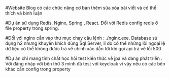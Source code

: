 #Website Blog có các chức năng cơ bản thêm sửa xóa bài viết và có thể thích và bình luận

#Dự án sử dụng Redis, Nginx, Spring , React. Đối với Redis config redis ở file property trong spring.

#Đối với nginx cần vào thư mục chạy câu lệnh : ./nginx.exe. Database sử dụng h2 nhưng khuyến khích dùng Sql Server, lí do có thể những lỗi ngoại lệ dữ liệu có thể không được trả về chính xác dẫn tới khi gọi api trả về lỗi 500

#Dự án chỉ mang tính chất học hỏi test kiến thức về jpa và đang phát triển . Với đăng nhập với bên thứ 3 mình đã test với keycloak vì vậy nếu có các bên khác cần config trong property
